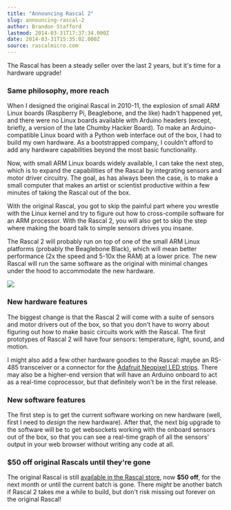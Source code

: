 ```yaml
---
title: "Announcing Rascal 2"
slug: announcing-rascal-2
author: Brandon Stafford
lastmod: 2014-03-31T17:37:34.000Z
date: 2014-03-31T15:35:02.000Z
source: rascalmicro.com
---
```

The Rascal has been a steady seller over the last 2 years, but it's time for a hardware upgrade!

### Same philosophy, more reach ###

When I designed the original Rascal in 2010-11, the explosion of small ARM Linux boards (Raspberry Pi, Beaglebone, and the like) hadn't happened yet, and there were no Linux boards available with Arduino headers (except, briefly, a version of the late Chumby Hacker Board). To make an Arduino-compatible Linux board with a Python web interface out of the box, I had to build my own hardware. As a bootstrapped company, I couldn't afford to add any hardware capabilities beyond the most basic functionality.

Now, with small ARM Linux boards widely available, I can take the next step, which is to expand the capabilities of the Rascal by integrating sensors and motor driver circuitry. The goal, as has always been the case, is to make a small computer that makes an artist or scientist productive within a few minutes of taking the Rascal out of the box.

With the original Rascal, you got to skip the painful part where you wrestle with the Linux kernel and try to figure out how to cross-compile software for an ARM processor. With the Rascal 2, you will also get to skip the step where making the board talk to simple sensors drives you insane.

The Rascal 2 will probably run on top of one of the small ARM Linux platforms (probably the Beaglebone Black), which will mean better performance (2x the speed and 5-10x the RAM) at a lower price. The new Rascal will run the same software as the original with minimal changes under the hood to accommodate the new hardware.

![](/imgs/2014/Mar/rascal_2_artist_conception.png)

### New hardware features ###

The biggest change is that the Rascal 2 will come with a suite of sensors and motor drivers out of the box, so that you don't have to worry about figuring out how to make basic circuits work with the Rascal. The first prototypes of Rascal 2 will have four sensors: temperature, light, sound, and motion.

I might also add a few other hardware goodies to the Rascal: maybe an RS-485 transceiver or a connector for the [Adafruit Neopixel LED strips][2]. There may also be a higher-end version that will have an Arduino onboard to act as a real-time coprocessor, but that definitely won't be in the first release.

### New software features ###

The first step is to get the current software working on new hardware (well, first I need to *design* the new hardware). After that, the next big upgrade to the software will be to get websockets working with the onboard sensors out of the box, so that you can see a real-time graph of all the sensors' output in your web browser without writing any code at all.

### $50 off original Rascals until they're gone ###

The original Rascal is still [available in the Rascal store][1], now **$50 off**, for the next month or until the current batch is gone. There *might* be another batch if Rascal 2 takes me a while to build, but don't risk missing out forever on the original Rascal!

[1]: http://store.rascalmicro.com/products/rascal
[2]: http://www.adafruit.com/products/1138